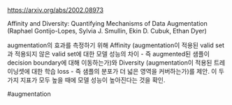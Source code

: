 https://arxiv.org/abs/2002.08973

Affinity and Diversity: Quantifying Mechanisms of Data Augmentation (Raphael Gontijo-Lopes, Sylvia J. Smullin, Ekin D. Cubuk, Ethan Dyer)

augmentation의 효과를 측정하기 위해 Affinity (augmentation이 적용된 valid set과 적용되지 않은 valid set에 대한 모델 성능의 차이 - 즉 augmented된 샘플이 decision boundary에 대해 이동하는가)와 Diversity (augmentation이 적용된 트레이닝셋에 대한 학습 loss - 즉 샘플의 분포가 더 넓은 영역을 커버하는가)를 제안. 이 두 가지 지표가 모두 높을 때에 모델 성능이 높아진다는 것을 확인.

#augmentation